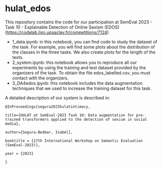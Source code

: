 # hulat_edos
This repository contains the code for our participation at SemEval 2023 - Task 10 - Explainable Detection of Online Sexism (EDOS)
 (https://codalab.lisn.upsaclay.fr/competitions/7124)


* 1_data.ipynb: in this notebook, you can find code to study the dataset of the task. For example, you will find some plots about the distribution of the classes in the three tasks. We also create plots for the length of the texts.
* 2_system.ipynb: this notebook allows you to reproduce all our experiments by using the training and test dataset provided by the organizers of the task. To obtain the file edos_labelled.csv, you must contact with the organizers.
* 3_DA4edos.ipynb: this notebook includes the data augmentation techniques that we used to increase the training dataset for this task.


A detailed description of our system is described in:

    @InProceedings{segura2023hulatintimacy,

    title={HULAT at SemEval-2023 Task 10: Data augmentation for pre-trained transformers applied to the detection of sexism in social media},

    author={Segura-Bedmar, Isabel},

    booktitle = {17th International Workshop on Semantic Evaluation (SemEval-2023)},

    year = {2023}

    }
